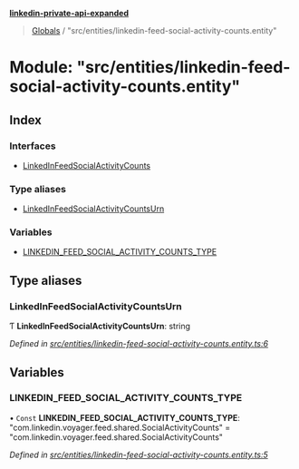 **[linkedin-private-api-expanded](../README.md)**

> [Globals](../globals.md) / "src/entities/linkedin-feed-social-activity-counts.entity"

# Module: "src/entities/linkedin-feed-social-activity-counts.entity"

## Index

### Interfaces

* [LinkedInFeedSocialActivityCounts](../interfaces/_src_entities_linkedin_feed_social_activity_counts_entity_.linkedinfeedsocialactivitycounts.md)

### Type aliases

* [LinkedInFeedSocialActivityCountsUrn](_src_entities_linkedin_feed_social_activity_counts_entity_.md#linkedinfeedsocialactivitycountsurn)

### Variables

* [LINKEDIN\_FEED\_SOCIAL\_ACTIVITY\_COUNTS\_TYPE](_src_entities_linkedin_feed_social_activity_counts_entity_.md#linkedin_feed_social_activity_counts_type)

## Type aliases

### LinkedInFeedSocialActivityCountsUrn

Ƭ  **LinkedInFeedSocialActivityCountsUrn**: string

*Defined in [src/entities/linkedin-feed-social-activity-counts.entity.ts:6](https://github.com/khanhtranngoccva/linkedin-private-api/blob/e33dfd5/src/entities/linkedin-feed-social-activity-counts.entity.ts#L6)*

## Variables

### LINKEDIN\_FEED\_SOCIAL\_ACTIVITY\_COUNTS\_TYPE

• `Const` **LINKEDIN\_FEED\_SOCIAL\_ACTIVITY\_COUNTS\_TYPE**: \"com.linkedin.voyager.feed.shared.SocialActivityCounts\" = "com.linkedin.voyager.feed.shared.SocialActivityCounts"

*Defined in [src/entities/linkedin-feed-social-activity-counts.entity.ts:5](https://github.com/khanhtranngoccva/linkedin-private-api/blob/e33dfd5/src/entities/linkedin-feed-social-activity-counts.entity.ts#L5)*
